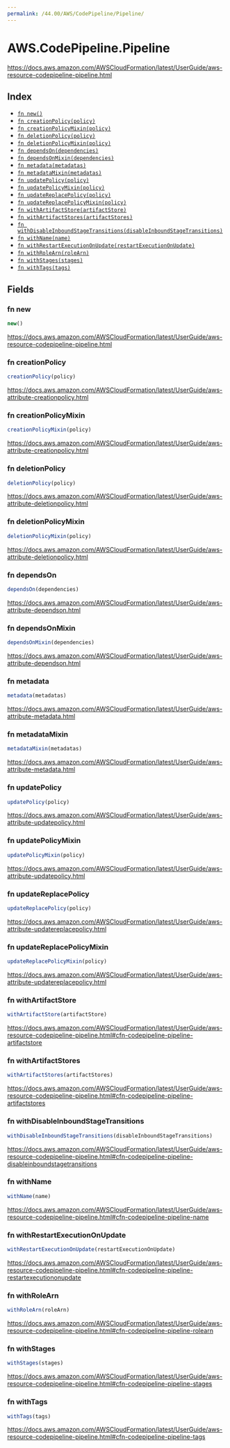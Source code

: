 ```yaml
---
permalink: /44.00/AWS/CodePipeline/Pipeline/
---
```


# AWS.CodePipeline.Pipeline

https://docs.aws.amazon.com/AWSCloudFormation/latest/UserGuide/aws-resource-codepipeline-pipeline.html

## Index

* [`fn new()`](#fn-new)
* [`fn creationPolicy(policy)`](#fn-creationpolicy)
* [`fn creationPolicyMixin(policy)`](#fn-creationpolicymixin)
* [`fn deletionPolicy(policy)`](#fn-deletionpolicy)
* [`fn deletionPolicyMixin(policy)`](#fn-deletionpolicymixin)
* [`fn dependsOn(dependencies)`](#fn-dependson)
* [`fn dependsOnMixin(dependencies)`](#fn-dependsonmixin)
* [`fn metadata(metadatas)`](#fn-metadata)
* [`fn metadataMixin(metadatas)`](#fn-metadatamixin)
* [`fn updatePolicy(policy)`](#fn-updatepolicy)
* [`fn updatePolicyMixin(policy)`](#fn-updatepolicymixin)
* [`fn updateReplacePolicy(policy)`](#fn-updatereplacepolicy)
* [`fn updateReplacePolicyMixin(policy)`](#fn-updatereplacepolicymixin)
* [`fn withArtifactStore(artifactStore)`](#fn-withartifactstore)
* [`fn withArtifactStores(artifactStores)`](#fn-withartifactstores)
* [`fn withDisableInboundStageTransitions(disableInboundStageTransitions)`](#fn-withdisableinboundstagetransitions)
* [`fn withName(name)`](#fn-withname)
* [`fn withRestartExecutionOnUpdate(restartExecutionOnUpdate)`](#fn-withrestartexecutiononupdate)
* [`fn withRoleArn(roleArn)`](#fn-withrolearn)
* [`fn withStages(stages)`](#fn-withstages)
* [`fn withTags(tags)`](#fn-withtags)

## Fields

### fn new

```ts
new()
```

https://docs.aws.amazon.com/AWSCloudFormation/latest/UserGuide/aws-resource-codepipeline-pipeline.html

### fn creationPolicy

```ts
creationPolicy(policy)
```

https://docs.aws.amazon.com/AWSCloudFormation/latest/UserGuide/aws-attribute-creationpolicy.html

### fn creationPolicyMixin

```ts
creationPolicyMixin(policy)
```

https://docs.aws.amazon.com/AWSCloudFormation/latest/UserGuide/aws-attribute-creationpolicy.html

### fn deletionPolicy

```ts
deletionPolicy(policy)
```

https://docs.aws.amazon.com/AWSCloudFormation/latest/UserGuide/aws-attribute-deletionpolicy.html

### fn deletionPolicyMixin

```ts
deletionPolicyMixin(policy)
```

https://docs.aws.amazon.com/AWSCloudFormation/latest/UserGuide/aws-attribute-deletionpolicy.html

### fn dependsOn

```ts
dependsOn(dependencies)
```

https://docs.aws.amazon.com/AWSCloudFormation/latest/UserGuide/aws-attribute-dependson.html

### fn dependsOnMixin

```ts
dependsOnMixin(dependencies)
```

https://docs.aws.amazon.com/AWSCloudFormation/latest/UserGuide/aws-attribute-dependson.html

### fn metadata

```ts
metadata(metadatas)
```

https://docs.aws.amazon.com/AWSCloudFormation/latest/UserGuide/aws-attribute-metadata.html

### fn metadataMixin

```ts
metadataMixin(metadatas)
```

https://docs.aws.amazon.com/AWSCloudFormation/latest/UserGuide/aws-attribute-metadata.html

### fn updatePolicy

```ts
updatePolicy(policy)
```

https://docs.aws.amazon.com/AWSCloudFormation/latest/UserGuide/aws-attribute-updatepolicy.html

### fn updatePolicyMixin

```ts
updatePolicyMixin(policy)
```

https://docs.aws.amazon.com/AWSCloudFormation/latest/UserGuide/aws-attribute-updatepolicy.html

### fn updateReplacePolicy

```ts
updateReplacePolicy(policy)
```

https://docs.aws.amazon.com/AWSCloudFormation/latest/UserGuide/aws-attribute-updatereplacepolicy.html

### fn updateReplacePolicyMixin

```ts
updateReplacePolicyMixin(policy)
```

https://docs.aws.amazon.com/AWSCloudFormation/latest/UserGuide/aws-attribute-updatereplacepolicy.html

### fn withArtifactStore

```ts
withArtifactStore(artifactStore)
```

https://docs.aws.amazon.com/AWSCloudFormation/latest/UserGuide/aws-resource-codepipeline-pipeline.html#cfn-codepipeline-pipeline-artifactstore

### fn withArtifactStores

```ts
withArtifactStores(artifactStores)
```

https://docs.aws.amazon.com/AWSCloudFormation/latest/UserGuide/aws-resource-codepipeline-pipeline.html#cfn-codepipeline-pipeline-artifactstores

### fn withDisableInboundStageTransitions

```ts
withDisableInboundStageTransitions(disableInboundStageTransitions)
```

https://docs.aws.amazon.com/AWSCloudFormation/latest/UserGuide/aws-resource-codepipeline-pipeline.html#cfn-codepipeline-pipeline-disableinboundstagetransitions

### fn withName

```ts
withName(name)
```

https://docs.aws.amazon.com/AWSCloudFormation/latest/UserGuide/aws-resource-codepipeline-pipeline.html#cfn-codepipeline-pipeline-name

### fn withRestartExecutionOnUpdate

```ts
withRestartExecutionOnUpdate(restartExecutionOnUpdate)
```

https://docs.aws.amazon.com/AWSCloudFormation/latest/UserGuide/aws-resource-codepipeline-pipeline.html#cfn-codepipeline-pipeline-restartexecutiononupdate

### fn withRoleArn

```ts
withRoleArn(roleArn)
```

https://docs.aws.amazon.com/AWSCloudFormation/latest/UserGuide/aws-resource-codepipeline-pipeline.html#cfn-codepipeline-pipeline-rolearn

### fn withStages

```ts
withStages(stages)
```

https://docs.aws.amazon.com/AWSCloudFormation/latest/UserGuide/aws-resource-codepipeline-pipeline.html#cfn-codepipeline-pipeline-stages

### fn withTags

```ts
withTags(tags)
```

https://docs.aws.amazon.com/AWSCloudFormation/latest/UserGuide/aws-resource-codepipeline-pipeline.html#cfn-codepipeline-pipeline-tags